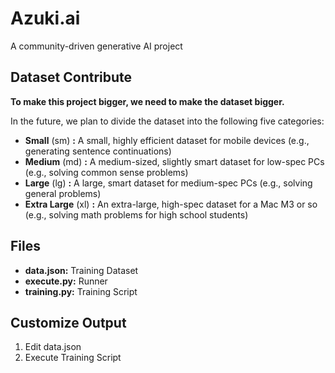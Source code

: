 # Azuki.ai
A community-driven generative AI project

## Dataset Contribute
**To make this project bigger, we need to make the dataset bigger.**

In the future, we plan to divide the dataset into the following five categories:
- **Small** (sm) **:** A small, highly efficient dataset for mobile devices (e.g., generating sentence continuations)
- **Medium** (md) **:** A medium-sized, slightly smart dataset for low-spec PCs (e.g., solving common sense problems)
- **Large** (lg) **:** A large, smart dataset for medium-spec PCs (e.g., solving general problems)
- **Extra Large** (xl) **:** An extra-large, high-spec dataset for a Mac M3 or so (e.g., solving math problems for high school students)

## Files
- **data.json:** Training Dataset
- **execute.py:** Runner
- **training.py:** Training Script

## Customize Output
1. Edit data.json
2. Execute Training Script
